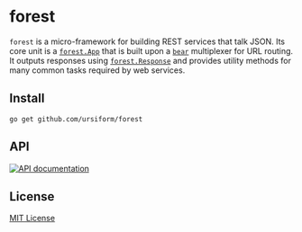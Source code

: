 # forest

`forest` is a micro-framework for building REST services that talk JSON. Its
core unit is a [`forest.App`](https://godoc.org/github.com/ursiform/forest#App)
that is built upon a [`bear`](https://github.com/ursiform/bear) multiplexer for
URL routing. It outputs responses using
[`forest.Response`](https://godoc.org/github.com/ursiform/forest#Response)
and provides utility methods for many common tasks required by web services.

## Install
```
go get github.com/ursiform/forest
```

## API

[![API documentation](https://godoc.org/github.com/ursiform/forest?status.svg)](https://godoc.org/github.com/ursiform/forest)

## License
[MIT License](LICENSE)
